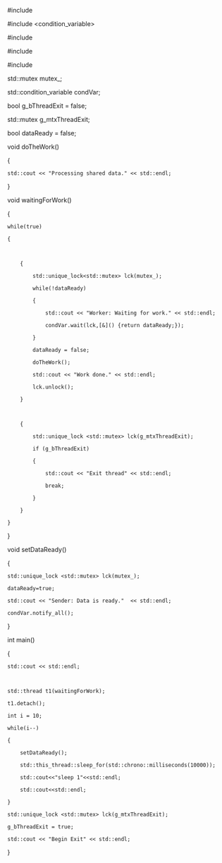 #include <iostream>

#include <condition_variable>

#include <mutex>

#include <thread>

#include<chrono>



std::mutex mutex_;

std::condition_variable condVar;



bool g_bThreadExit = false;

std::mutex g_mtxThreadExit;



bool dataReady = false;



void doTheWork()

{

    std::cout << "Processing shared data." << std::endl;

}



void waitingForWork()

{

    while(true)

    {



        {

            std::unique_lock<std::mutex> lck(mutex_);

            while(!dataReady)

            {

                std::cout << "Worker: Waiting for work." << std::endl;

                condVar.wait(lck,[&]() {return dataReady;});

            }

            dataReady = false;

            doTheWork();

            std::cout << "Work done." << std::endl;

            lck.unlock();

        }



        {

            std::unique_lock <std::mutex> lck(g_mtxThreadExit);

            if (g_bThreadExit)

            {

                std::cout << "Exit thread" << std::endl;

                break;

            }

        }

    }



}



void setDataReady()

{

    std::unique_lock <std::mutex> lck(mutex_);

    dataReady=true;

    std::cout << "Sender: Data is ready."  << std::endl;

    condVar.notify_all();

}



int main()

{



    std::cout << std::endl;



    std::thread t1(waitingForWork);

    t1.detach();

    int i = 10;

    while(i--)

    {

        setDataReady();

        std::this_thread::sleep_for(std::chrono::milliseconds(10000));

        std::cout<<"sleep 1"<<std::endl;

        std::cout<<std::endl;

    }

    std::unique_lock <std::mutex> lck(g_mtxThreadExit);

    g_bThreadExit = true;

    std::cout << "Begin Exit" << std::endl;



}

